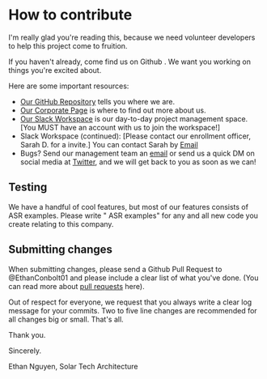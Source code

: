 # How to contribute

I'm really glad you're reading this, because we need volunteer developers to help this project come to fruition.

If you haven't already, come find us on Github . We want you working on things you're excited about.

Here are some important resources:

  * [Our GitHub Repository](https://www.github.com/ethanconbolt01/ethanconbolt01.git) tells you where we are.
  * [Our Corporate Page](https://github.com/SolarTechArchitecture) is where to find out more about us.
  * [Our Slack Workspace](https://www.starshollowuniversity.slack.com) is our day-to-day project management space. [You MUST have an account with us to join the workspace!]
  * Slack Workspace (continued): [Please contact our enrollment officer, Sarah D. for a invite.] You can contact Sarah by [Email](agentofnov8@ethannguyen.org)
  * Bugs? Send our management team an [email](webmaster@ethannguyen.org) or send us a quick DM on social media at [Twitter](https://www.twitter.com/EthanLNguyen33), and we will get back to you as soon as we can!

## Testing

We have a handful of cool features, but most of our features consists of ASR examples. Please write " ASR examples" for any and all new code you create relating to this company.

## Submitting changes

When submitting changes, please send a Github Pull Request to @EthanConbolt01 and please include a clear list of what you've done. (You can read more about [pull requests](http://help.github.com/pull-requests/) here).

Out of respect for everyone, we request that you always write a clear log message for your commits. Two to five line changes are recommended for all changes big or small. That's all.

Thank you.

Sincerely.

Ethan Nguyen, Solar Tech Architecture
